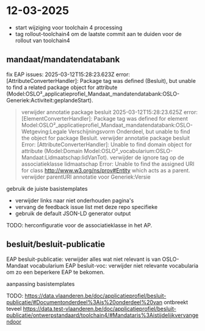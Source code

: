 # 12-03-2025
  - start wijziging voor toolchain 4 processing
  - tag rollout-toolchain4 om de laatste commit aan te duiden voor de rollout van toolchain4

## mandaat/mandatendatabank

fix EAP issues:
2025-03-12T15:28:23.623Z error: [AttributeConverterHandler]: Package tag was defined (Besluit), but unable to find a related package object for attribute (Model:OSLO²_applicatieprofiel_Mandaat_mandatendatabank:OSLO-Generiek:Activiteit:geplandeStart).
   > verwijder annotatie package besluit 
2025-03-12T15:28:23.625Z error: [ElementConverterHandler]: Package tag was defined for element Model:OSLO²_applicatieprofiel_Mandaat_mandatendatabank:OSLO-Wetgeving:Legale Verschijningsvorm Onderdeel, but unable to find the object for package Besluit.
   > verwijder annotatie package besluit
Error: [AttributeConverterHandler]: Unable to find domain object for attribute (Model:Domain Model:OSLO²_vocabularium:OSLO-Mandaat:Lidmaatschap:lidVanTot).
   > verwijder de ignore tag op de associatieklasse lidmaatschap
Error: Unable to find the assigned URI for class http://www.w3.org/ns/prov#Entity which acts as a parent.
   > verwijder parentURI annotatie voor Generiek:Versie

gebruik de juiste basistemplates
   - verwijder links naar niet onderhouden pagina's
   - vervang de feedback issue list met deze repo specifieke
   - gebruik de default JSON-LD generator output

TODO:
  herconfiguratie voor de associatieklasse in het AP.

## besluit/besluit-publicatie

EAP besluit-publicatie: verwijder alles wat niet relevant is van OSLO-Mandaat vocabularium
EAP besluit-voc: verwijder niet relevante vocabularia om zo een beperkere EAP te bekomen.

aanpassing basistemplates

TODO: https://data.vlaanderen.be/doc/applicatieprofiel/besluit-publicatie/#Documentonderdeel%3Ais%20onderdeel%20van ontbreekt
teveel https://data.test-vlaanderen.be/doc/applicatieprofiel/besluit-publicatie/ontwerpstandaard/toolchain4/#Mandataris%3Aistijdelijkvervangendoor

